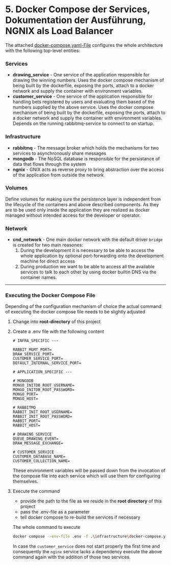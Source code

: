 # 5. Docker Compose der Services, Dokumentation der Ausführung, NGNIX als Load Balancer

The attached [docker-compose.yaml-File](./docker-compose.yaml) configures the whole architecture with the following top-level entities:

### Services
- **drawing_service** - One service of the application responsible for drawing the winning numbers. Uses the docker compose mechanism of being built by the dockerfile, exposing the ports, attach to a docker network and supply the container with environment variables.
- **customer_service** - One service of the application responsible for handling bets registered by users and evaluating them based of the numbers supplied by the above service. Uses the docker compose mechanism of being built by the dockerfile, exposing the ports, attach to a docker network and supply the container with environment variables. Depends on the running rabbitmq-service to connect to on startup.
### Infrastructure
- **rabbitmq** - The message broker which holds the mechanisms for two services to asynchronously share messages
- **mongodb** - The NoSQL database is responsible for the persistance of data that flows through the system
- **ngnix** - GNIX acts as reverse proxy to bring abstraction over the access of the application from outside the network

### Volumes
Define volumes for making sure the persistence layer is independent from the lifecycle of the containers and above described components. As they are to be used only inside the application they are realized as docker managed without intended access for the developer or operator.

### Network
- **cnd_network** - One main docker network with the default driver `bridge` is created for two main reasones:
    1. During the development it is necessary to be able to access the whole application by optional port-forwarding onto the development machine for direct access
    2. During production we want to be able to access all the available services to talk to each other by using docker builtin DNS via the container names.

---

### Executing the Docker Compose File

Depending of the configuration mechanism of choice the actual command of executing the docker compose file needs to be slightly adjusted

1. Change into **root-directory** of this project
2. Create a .env file with the following content
    ```
    # INFRA_SPECIFIC ---

    RABBIT_MGMT_PORT=
    DRAW_SERVICE_PORT=
    CUSTOMER_SERVICE_PORT=
    DEFAULT_INTERNAL_SERVICE_PORT=

    # APPLICATION_SPECIFIC ---

    # MONGODB
    MONGO_INITDB_ROOT_USERNAME=
    MONGO_INITDB_ROOT_PASSWORD=
    MONGO_PORT=
    MONGO_HOST=

    # RABBITMQ
    RABBIT_INIT_ROOT_USERNAME=
    RABBIT_INIT_ROOT_PASSWORD=
    RABBIT_PORT=
    RABBIT_HOST=

    # DRAWING_SERVICE
    QUEUE_DRAWING_EVENT=
    DRAW_MESSAGE_EXCHANGE=

    # CUSTOMER_SERVICE
    CUSTOMER_DATABASE_NAME=
    CUSTOMER_COLLECTION_NAME=
    ```
    These environment variables will be passed down from the invocation of the compose file into each service which will use them for configuring themselves.
3. Execute the command
    - provide the path to the file as we reside in the **root directory** of this project
    - pass the .env-file as a parameter
    - tell docker compose to re-build the services if necessary

    The whole command to execute
    ```bash
    docker compose --env-file .env -f .\infrastructure\docker-compose.yaml up --build
    ```

    In case the `customer_service` does not start properly the first time and consequently the `nginx` service lacks a dependency execute the above command again with the addition of those two services.